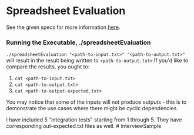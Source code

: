 # Spreadsheet Evaluation
See the given specs for more information [here](./Spreadsheet%20Evaluation.pdf).

### Running the Executable, ./spreadsheetEvaluation
```./spreadsheetEvaluation "<path-to-input.txt>" "<path-to-output.txt>"```
will result in the result being written to ```<path-to-output.txt>``` If you'd like to
compare the results, you ought to:

1. ```cat <path-to-input.txt>```
2. ```cat <path-to-output.txt>```
3. ```cat <path-to-output-expected.txt>```

You may notice that some of the inputs will not produce
outputs - this is to demonstrate the use cases where there
might be cyclic dependencies.

I have included 5 "integration tests" starting from 1 through 5.
They have corresponding out-expected.txt files as well. # InterviewSample
